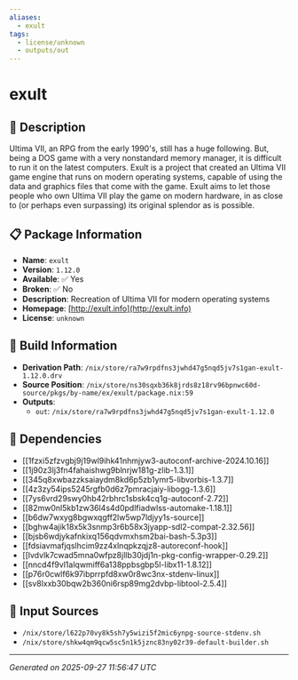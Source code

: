 ```yaml
---
aliases:
  - exult
tags:
  - license/unknown
  - outputs/out
---
```


# exult

## 📝 Description

Ultima VII, an RPG from the early 1990's, still has a huge following. But,
being a DOS game with a very nonstandard memory manager, it is difficult
to run it on the latest computers. Exult is a project that created an
Ultima VII game engine that runs on modern operating systems, capable of
using the data and graphics files that come with the game. Exult aims to
let those people who own Ultima VII play the game on modern hardware, in
as close to (or perhaps even surpassing) its original splendor as is
possible.


## 📋 Package Information

- **Name**: `exult`
- **Version**: `1.12.0`
- **Available**: ✅ Yes
- **Broken**: ✅ No
- **Description**: Recreation of Ultima VII for modern operating systems
- **Homepage**: [http://exult.info](http://exult.info)
- **License**: `unknown`

## 🔧 Build Information

- **Derivation Path**: `/nix/store/ra7w9rpdfns3jwhd47g5nqd5jv7s1gan-exult-1.12.0.drv`
- **Source Position**: `/nix/store/ns30sqxb36k8jrds8z18rv96bpnwc60d-source/pkgs/by-name/ex/exult/package.nix:59`
- **Outputs**:
  - `out`:  `/nix/store/ra7w9rpdfns3jwhd47g5nqd5jv7s1gan-exult-1.12.0`

## 🔗 Dependencies

- [[1fzxi5zfzvgbj9j19wl9ihk41nhmjyw3-autoconf-archive-2024.10.16]]
- [[1j90z3lj3fn4fahaishwg9blnrjw181g-zlib-1.3.1]]
- [[345q8xwbazzksaiaydm8kd6p5zb1ymr5-libvorbis-1.3.7]]
- [[4z3zy54ips5245rgfb0d6z7pmracjaiy-libogg-1.3.6]]
- [[7ys6vrd29swy0hb42rbhrc1sbsk4cq1g-autoconf-2.72]]
- [[82mw0nl5kb1zw36l4s4d0pdlfiadwlss-automake-1.18.1]]
- [[b6dw7wxyg8bgwxqgff2lw5wp7ldjyy1s-source]]
- [[bghw4ajik18x5k3snmp3r6b58x3jyapp-sdl2-compat-2.32.56]]
- [[bjsb6wdjykafnkixq156qdvmxhsm2bai-bash-5.3p3]]
- [[fdsiavmafjqslhcim9zz4xlnqpkzqjz8-autoreconf-hook]]
- [[lvdvlk7cwad5mna0wfpz8jllb30jdj1n-pkg-config-wrapper-0.29.2]]
- [[nncd4f9vl1alqwmiff6a138ppbsgbp5l-libx11-1.8.12]]
- [[p76r0cwlf6k97ibprrpfd8xw0r8wc3nx-stdenv-linux]]
- [[sv8lxxb30bqw2b360ni6rsp89mg2dvbp-libtool-2.5.4]]

## 📁 Input Sources

- `/nix/store/l622p70vy8k5sh7y5wizi5f2mic6ynpg-source-stdenv.sh`
- `/nix/store/shkw4qm9qcw5sc5n1k5jznc83ny02r39-default-builder.sh`

---
*Generated on 2025-09-27 11:56:47 UTC*
